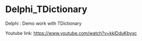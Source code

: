 # Delphi_TDictionary
Delphi : Demo work with TDictionary 

Youtube link:
https://www.youtube.com/watch?v=kklDduKbyxc
